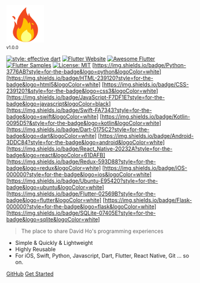 <img src="https://raw.githubusercontent.com/xuanvinhtd/share_my_dev_exps/main/docs/assets/bloc_logo_full.png" height="100" alt="David Ho" /><br/><small>v1.0.0</small>

[![style: effective dart](https://img.shields.io/badge/style-effective_dart-40c4ff.svg)](https://github.com/tenhobi/effective_dart)
[![Flutter Website](https://img.shields.io/badge/flutter-website-deepskyblue.svg)](https://flutter.dev/docs/development/data-and-backend/state-mgmt/options#bloc--rx)
[![Awesome Flutter](https://img.shields.io/badge/awesome-flutter-blue.svg?longCache=true)](https://github.com/Solido/awesome-flutter#standard)
[![Flutter Samples](https://img.shields.io/badge/flutter-samples-teal.svg?longCache=true)](http://fluttersamples.com)
[![License: MIT](https://img.shields.io/badge/license-MIT-purple.svg)](https://opensource.org/licenses/MIT)
[https://img.shields.io/badge/Python-3776AB?style=for-the-badge&logo=python&logoColor=white]
[https://img.shields.io/badge/HTML-239120?style=for-the-badge&logo=html5&logoColor=white]
[https://img.shields.io/badge/CSS-239120?&style=for-the-badge&logo=css3&logoColor=white]
[https://img.shields.io/badge/JavaScript-F7DF1E?style=for-the-badge&logo=javascript&logoColor=black]
[https://img.shields.io/badge/Swift-FA7343?style=for-the-badge&logo=swift&logoColor=white]
[https://img.shields.io/badge/Kotlin-0095D5?&style=for-the-badge&logo=kotlin&logoColor=white]
[https://img.shields.io/badge/Dart-0175C2?style=for-the-badge&logo=dart&logoColor=white]
[https://img.shields.io/badge/Android-3DDC84?style=for-the-badge&logo=android&logoColor=white]
[https://img.shields.io/badge/React_Native-20232A?style=for-the-badge&logo=react&logoColor=61DAFB]
[https://img.shields.io/badge/Redux-593D88?style=for-the-badge&logo=redux&logoColor=white]
[https://img.shields.io/badge/iOS-000000?style=for-the-badge&logo=ios&logoColor=white]
[https://img.shields.io/badge/Ubuntu-E95420?style=for-the-badge&logo=ubuntu&logoColor=white]
[https://img.shields.io/badge/Flutter-02569B?style=for-the-badge&logo=flutter&logoColor=white]
[https://img.shields.io/badge/Flask-000000?style=for-the-badge&logo=flask&logoColor=white]
[https://img.shields.io/badge/SQLite-07405E?style=for-the-badge&logo=sqlite&logoColor=white]


> The place to share David Ho's programming experiences

- Simple & Quickly & Lightweight
- Highly Reusable
- For iOS, Swift, Python, Javascript, Dart, Flutter, React Native, Git ... so on.

<p class="buttons">    
    <a href="https://github.com/xuanvinhtd/share_my_dev_exps" target="_blank" rel="noopener">GitHub</a>
    <a href="#/gettingstarted">Get Started</a>    
</p>

